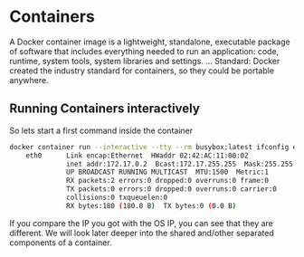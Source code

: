 # Containers
A Docker container image is a lightweight, standalone, executable package of software that includes everything needed to run an application: code, runtime, system tools, system libraries and settings. ... Standard: Docker created the industry standard for containers, so they could be portable anywhere.

## Running Containers interactively
So lets start a first command inside the container
```bash
docker container run --interactive --tty --rm busybox:latest ifconfig eth0
	eth0      Link encap:Ethernet  HWaddr 02:42:AC:11:00:02  
	          inet addr:172.17.0.2  Bcast:172.17.255.255  Mask:255.255.0.0
	          UP BROADCAST RUNNING MULTICAST  MTU:1500  Metric:1
	          RX packets:2 errors:0 dropped:0 overruns:0 frame:0
	          TX packets:0 errors:0 dropped:0 overruns:0 carrier:0
	          collisions:0 txqueuelen:0 
	          RX bytes:180 (180.0 B)  TX bytes:0 (0.0 B)
```
If you compare the IP you got with the OS IP, you can see that they are different.
We will look later deeper into the shared and/other separated components of a container.
<!--stackedit_data:
eyJoaXN0b3J5IjpbMTU4MTc1NjY2Ml19
-->
